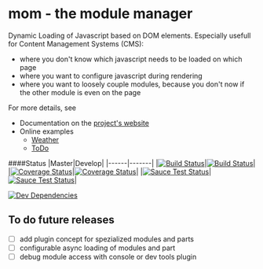 mom - the module manager
============
Dynamic Loading of Javascript based on DOM elements.
Especially usefull for Content Management Systems (CMS):
   - where you don't know which javascript needs to be loaded on which page
   - where you want to configure javascript during rendering
   - where you want to loosely couple modules, because you don't now if the other module is even on the page

For more details, see
- Documentation on the [project's website](http://mom.js.org)
- Online examples
  - [Weather](http://momjs.github.io/mom/examples/weather/)
  - [ToDo](http://momjs.github.io/mom/examples/todo/)

####Status
|Master|Develop|
|------|-------|
|[![Build Status](https://travis-ci.org/momjs/mom.svg?branch=master)](https://travis-ci.org/momjs/mom)|[![Build Status](https://travis-ci.org/momjs/mom.svg?branch=develop)](https://travis-ci.org/momjs/mom)|
|[![Coverage Status](https://coveralls.io/repos/momjs/mom/badge.svg?branch=master)](https://coveralls.io/r/momjs/mom?branch=master)|[![Coverage Status](https://coveralls.io/repos/momjs/mom/badge.svg?branch=develop)](https://coveralls.io/r/momjs/mom?branch=develop)|
|[![Sauce Test Status](https://saucelabs.com/browser-matrix/momjs_master.svg)](https://saucelabs.com/u/momjs_master)|[![Sauce Test Status](https://saucelabs.com/browser-matrix/momjs.svg)](https://saucelabs.com/u/momjs)|

[![Dev Dependencies](https://david-dm.org/momjs/mom/dev-status.svg)](https://david-dm.org/momjs/mom#info=devDependencies)

To do future releases
-------------
- [ ] add plugin concept for spezialized modules and parts
- [ ] configurable async loading of modules and part
- [ ] debug module access with console or dev tools plugin
